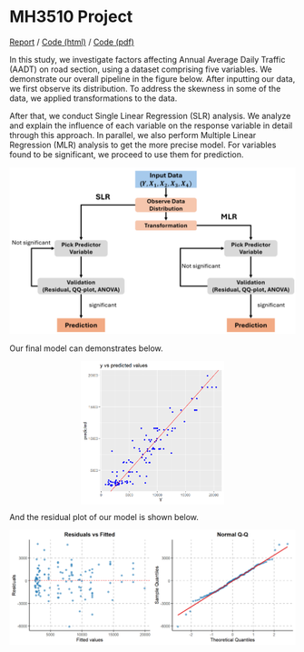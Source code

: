 # MH3510 Project

[Report](https://pufanyi.github.io/MH3510-Project/report/MH3510_Project.pdf) / [Code (html)](https://pufanyi.github.io/MH3510-Project/) / [Code (pdf)](https://pufanyi.github.io/MH3510-Project/index.pdf)

In this study, we investigate factors affecting Annual Average Daily Traffic (AADT) on road section, using a dataset comprising five variables. We demonstrate our overall pipeline in the figure below. After inputting our data, we first observe its distribution. To address the skewness in some of the data, we applied transformations to the data.

After that, we conduct Single Linear Regression (SLR) analysis. We analyze and explain the influence of each variable on the response variable in detail through this approach. In parallel, we also perform Multiple Linear Regression (MLR) analysis to get the more precise model. For variables found to be significant, we proceed to use them for prediction.

![](docs/imgs/intro.png)

Our final model can demonstrates below.

<img src="docs/imgs/model.png" alt="Model" style="display: block; margin: auto; width: 50%;">

And the residual plot of our model is shown below.

![](docs/imgs/residuals.png)
